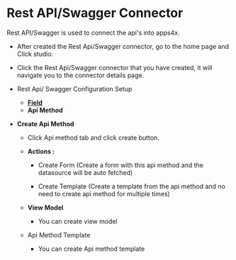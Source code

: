 # Rest API/Swagger Connector

Rest API/Swagger is used to connect the api's into apps4x.

  - After created the Rest Api/Swagger connector, go to the home page and Click studio.

  - Click the Rest Api/Swagger connector that you have created, it will navigate you to the connector details page.

  - Rest Api/ Swagger Configuration Setup

    - **[Field](../../docs/Fields/Field.md)**
    - **Api Method**

  - **Create Api Method**

    - Click Api method tab and click create button.

    - **Actions :**

      - Create Form (Create a form with this api method and the datasource will be auto fetched)

      - Create Template (Create a template from the api method and no need to create api method for multiple times)

    - **View Model**

      - You can create view model

    - Api Method Template

      - You can create Api method template